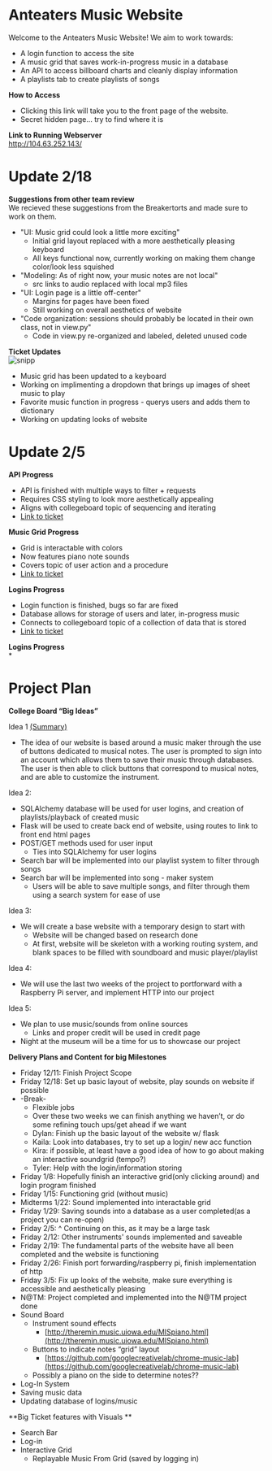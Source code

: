 # Anteaters Music Website
Welcome to the Anteaters Music Website! We aim to work towards:
* A login function to access the site
* A music grid that saves work-in-progress music in a database
* An API to access billboard charts and cleanly display information
* A playlists tab to create playlists of songs
 
 <b>How to Access</b><br />
 * Clicking this link will take you to the front page of the website.
 * Secret hidden page... try to find where it is
 
<b>Link to Running Webserver</b><br />
 http://104.63.252.143/
 
# Update 2/18
<b>Suggestions from other team review</b><br />
We recieved these suggestions from the Breakertorts and made sure to work on them.
* "UI: Music grid could look a little more exciting" 
    * Initial grid layout replaced with a more aesthetically pleasing keyboard 
    * All keys functional now, currently working on making them change color/look less squished
* "Modeling: As of right now, your music notes are not local"
    * src links to audio replaced with local mp3 files
* "UI: Login page is a little off-center"
    * Margins for pages have been fixed
    * Still working on overall aesthetics of website
* "Code organization: sessions should probably be located in their own class, not in view.py"
    * Code in view.py re-organized and labeled, deleted unused code

<b>Ticket Updates</b><br />
![snipp](https://user-images.githubusercontent.com/70781122/108482698-abc8a100-724e-11eb-92f0-654bcfd76063.JPG)
* Music grid has been updated to a keyboard
* Working on implimenting a dropdown that brings up images of sheet music to play
* Favorite music function in progress - querys users and adds them to dictionary
* Working on updating looks of website

 
# Update 2/5
 <b>API Progress</b><br />
 * API is finished with multiple ways to filter + requests
 * Requires CSS styling to look more aesthetically appealing
 * Aligns with collegeboard topic of sequencing and iterating
 * [Link to ticket](https://github.com/4DISEASE/anteaters-repo/projects/1#card-53798918)
 
 <b>Music Grid Progress</b><br />
 * Grid is interactable with colors 
 * Now features piano note sounds 
 * Covers topic of user action and a procedure
 * [Link to ticket](https://github.com/4DISEASE/anteaters-repo/projects/1#card-53767807)
 
 <b>Logins Progress</b><br />
 * Login function is finished, bugs so far are fixed
 * Database allows for storage of users and later, in-progress music
 * Connects to collegeboard topic of a collection of data that is stored
 * [Link to ticket](https://github.com/4DISEASE/anteaters-repo/projects/1#card-53523712)
 
 <b>Logins Progress</b><br />
 * 
 
# Project Plan
**College Board “Big Ideas”**

Idea 1 <span style="text-decoration:underline;">(Summary)</span>



*   The idea of our website is based around a music maker through the use of buttons dedicated to musical notes. The user is prompted to sign into an account which allows them to save their music through databases. The user is then able to click buttons that correspond to musical notes, and are able to customize the instrument. 

Idea 2: 



*   SQLAlchemy database will be used for user logins, and creation of playlists/playback of created music
*   Flask will be used to create back end of website, using routes to link to front end html pages
*   POST/GET methods used for user input
    *   Ties into SQLAlchemy for user logins
*   Search bar will be implemented into our playlist system to filter through songs
*   Search bar will be implemented into song - maker system
    *   Users will be able to save multiple songs, and filter through them using a search system for ease of use

Idea 3:



*   We will create a base website with a temporary design to start with
    *   Website will be changed based on research done
    *   At first, website will be skeleton with a working routing system, and blank spaces to be filled with soundboard and music player/playlist

Idea 4:



*   We will use the last two weeks of the project to portforward with a Raspberry Pi server, and implement HTTP into our project

Idea 5: 



*   We plan to use music/sounds from online sources
    *   Links and proper credit will be used in credit page
*   Night at the museum will be a time for us to showcase our project

**Delivery Plans and Content for big Milestones**



*   Friday 12/11: Finish Project Scope
*   Friday 12/18: Set up basic layout of website, play sounds on website if possible
*   -Break-
    *   Flexible jobs
    *   Over these two weeks we can finish anything we haven’t, or do some refining touch ups/get ahead if we want
    *   Dylan: Finish up the basic layout of the website w/ flask
    *   Kaila: Look into databases, try to set up a login/ new acc function
    *   Kira: if possible, at least have a good idea of how to go about making an interactive soundgrid (tempo?)
    *   Tyler: Help with the login/information storing
*   Friday 1/8: Hopefully finish an interactive grid(only clicking around) and login program finished
*   Friday 1/15: Functioning grid (without music)
*   Midterms 1/22: Sound implemented into interactable grid
*   Friday 1/29: Saving sounds into a database as a user completed(as a project you can re-open)
*   Friday 2/5: ^ Continuing on this, as it may be a large task
*   Friday 2/12: Other instruments' sounds implemented and saveable
*   Friday 2/19: The fundamental parts of the website have all been completed and the website is functioning
*   Friday 2/26:  Finish port forwarding/raspberry pi, finish implementation of http
*   Friday 3/5: Fix up looks of the website, make sure everything is accessible and aesthetically pleasing
*   N@TM: Project completed and implemented into the N@TM project done
*   Sound Board
    *   Instrument sound effects
        *   [http://theremin.music.uiowa.edu/MISpiano.html](http://theremin.music.uiowa.edu/MISpiano.html)
    *   Buttons to indicate notes “grid” layout
        *   [https://github.com/googlecreativelab/chrome-music-lab](https://github.com/googlecreativelab/chrome-music-lab)
    *   Possibly a piano on the side to determine notes??
*   Log-In System
*   Saving music data
*   Updating database of logins/music

**Big Ticket features with Visuals **

*   Search Bar
*   Log-in
*   Interactive Grid
    *   Replayable Music From Grid (saved by logging in)


